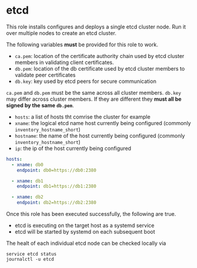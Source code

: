 etcd
====

This role installs configures and deploys a single etcd cluster node. Run it over multiple nodes to create an etcd cluster.

The following variables **must** be provided for this role to work.

- `ca.pem`: location of the certificate authority chain used by etcd cluster members in validating client certificates.
- `db.pem`: location of the db certificate used by etcd cluster members to validate peer certificates
- `db.key`: key used by etcd peers for secure communication

`ca.pem` and `db.pem` must be the same across all cluster members. `db.key` may differ across cluster members. If they are different they **must all be signed by the same `db.pem`**.

- `hosts`: a list of hosts tht comrise the cluster for example
- `xname`: the logical etcd name host currently being configured (commonly `inventory_hostname_short`)
- `hostname`: the name of the host currently being configured (commonly `inventory_hostname_short`)
- `ip`: the ip of the host currently being configured

```yaml
hosts:
  - xname: db0
    endpoint: db0=https://db0:2380

  - xname: db1
    endpoint: db1=https://db1:2380

  - xname: db2
    endpoint: db2=https://db2:2380
```

Once this role has been executed successfully, the following are true.

- etcd is executing on the target host as a systemd service
- etcd will be started by systemd on each subsequent boot

The healt of each individual etcd node can be checked locally via

```shell
service etcd status
journalctl -u etcd
```
